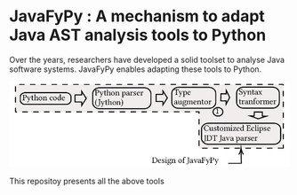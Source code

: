 # JavaFyPy : A mechanism to adapt Java AST analysis tools to Python

Over the years, researchers have developed a solid toolset to analyse Java software systems. JavaFyPy enables adapting these tools to Python.

![](https://github.com/maldil/JavaFyPy/blob/master/ICSE2022.gif)

This repositoy presents all the above tools






